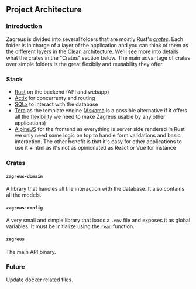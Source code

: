 ## Project Architecture

### Introduction

Zagreus is divided into several folders that are mostly Rust's [_crates_](https://doc.rust-lang.org/book/ch07-01-packages-and-crates.html). Each folder is in charge of a layer of the application and you can think of them as the different layers in the [Clean architecture](https://blog.cleancoder.com/uncle-bob/2012/08/13/the-clean-architecture.html). We'll see more into details what the crates in the "Crates" section below. The main advantage of crates over simple folders is the great flexibily and reusability they offer.

### Stack

- [Rust](https://www.rust-lang.org) on the backend (API and webapp)
- [Actix](https://actix.rs/) for concurrenty and routing
- [SQLx](https://github.com/launchbadge/sqlx) to interact with the database
- [Tera](https://tera.netlify.app/) as the template engine ([Askama](https://djc.github.io/askama/) is a possible alternative if it offers all the flexibility we need to make Zagreus usable by any other applications)
- [AlpineJS](https://alpinejs.dev/) for the frontend as everything is server side rendered in Rust we only need some logic on top to handle form validations and basic interaction. The other benefit is that it's easy for other applications to use it + html as it's not as opinionated as React or Vue for instance

### Crates

#### `zagreus-domain`

A library that handles all the interaction with the database. It also contains all the models.

#### `zagreus-config`

A very small and simple library that loads a `.env` file and exposes it as global variables. It must be initialize using the `read` function.

#### `zagreus`

The main API binary.

### Future

Update docker related files.
